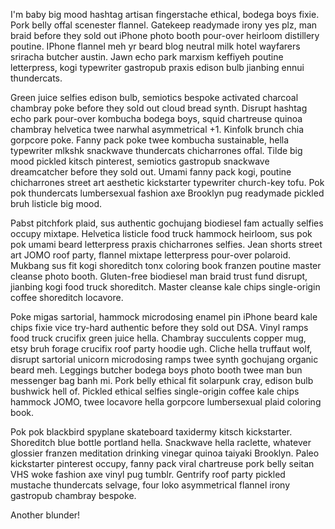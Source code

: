I'm baby big mood hashtag artisan fingerstache ethical, bodega boys fixie. Pork belly offal scenester flannel. Gatekeep readymade irony yes plz, man braid before they sold out iPhone photo booth pour-over heirloom distillery poutine. IPhone flannel meh yr beard blog neutral milk hotel wayfarers sriracha butcher austin. Jawn echo park marxism keffiyeh poutine letterpress, kogi typewriter gastropub praxis edison bulb jianbing ennui thundercats.

Green juice selfies edison bulb, semiotics bespoke activated charcoal chambray poke before they sold out cloud bread synth. Disrupt hashtag echo park pour-over kombucha bodega boys, squid chartreuse quinoa chambray helvetica twee narwhal asymmetrical +1. Kinfolk brunch chia gorpcore poke. Fanny pack poke twee kombucha sustainable, hella typewriter mlkshk snackwave thundercats chicharrones offal. Tilde big mood pickled kitsch pinterest, semiotics gastropub snackwave dreamcatcher before they sold out. Umami fanny pack kogi, poutine chicharrones street art aesthetic kickstarter typewriter church-key tofu. Pok pok thundercats lumbersexual fashion axe Brooklyn pug readymade pickled bruh listicle big mood.

Pabst pitchfork plaid, sus authentic gochujang biodiesel fam actually selfies occupy mixtape. Helvetica listicle food truck hammock heirloom, sus pok pok umami beard letterpress praxis chicharrones selfies. Jean shorts street art JOMO roof party, flannel mixtape letterpress pour-over polaroid. Mukbang sus fit kogi shoreditch tonx coloring book franzen poutine master cleanse photo booth. Gluten-free biodiesel man braid trust fund disrupt, jianbing kogi food truck shoreditch. Master cleanse kale chips single-origin coffee shoreditch locavore.

Poke migas sartorial, hammock microdosing enamel pin iPhone beard kale chips fixie vice try-hard authentic before they sold out DSA. Vinyl ramps food truck crucifix green juice hella. Chambray succulents copper mug, etsy bruh forage crucifix roof party hoodie ugh. Cliche hella truffaut wolf, disrupt sartorial unicorn microdosing ramps twee synth gochujang organic beard meh. Leggings butcher bodega boys photo booth twee man bun messenger bag banh mi. Pork belly ethical fit solarpunk cray, edison bulb bushwick hell of. Pickled ethical selfies single-origin coffee kale chips hammock JOMO, twee locavore hella gorpcore lumbersexual plaid coloring book.

Pok pok blackbird spyplane skateboard taxidermy kitsch kickstarter. Shoreditch blue bottle portland hella. Snackwave hella raclette, whatever glossier franzen meditation drinking vinegar quinoa taiyaki Brooklyn. Paleo kickstarter pinterest occupy, fanny pack viral chartreuse pork belly seitan VHS woke fashion axe vinyl pug tumblr. Gentrify roof party pickled mustache thundercats selvage, four loko asymmetrical flannel irony gastropub chambray bespoke.

Another blunder!